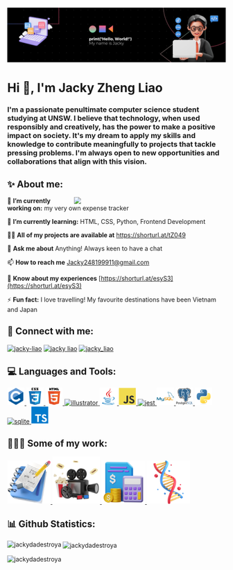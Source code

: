 ![I am GitHub Readme Generator's creator](https://github.com/JackyDaDestroya/Jacky-Liao/blob/main/Banner%20for%20LinkedIn.png)

# Hi 👋, I'm Jacky Zheng Liao
<h3>I'm a passionate penultimate computer science student studying at UNSW. I believe that technology, when used responsibly and creatively, has the power to make a positive impact on society. It's my dream to apply my skills and knowledge to contribute meaningfully to projects that tackle pressing problems. I'm always open to new opportunities and collaborations that align with this vision.</h3>

## ✨ About me: 

<img align="right" src="https://github.com/JackyDaDestroya/JackyDaDestroya/blob/main/Coding%202.0.png" width="350">

🔭 **I’m currently working on:** my very own expense tracker

🌱 **I’m currently learning:** HTML, CSS, Python, Frontend Development

👨‍💻 **All of my projects are available at** https://shorturl.at/tZ049

💬 **Ask me about** Anything! Always keen to have a chat

📫 **How to reach me** Jacky248199911@gmail.com

📄 **Know about my experiences** [https://shorturl.at/esyS3](https://shorturl.at/esyS3)

⚡ **Fun fact:** I love travelling! My favourite destinations have been Vietnam and Japan

## 📱 Connect with me: 

<p align="left">
<a href="https://linkedin.com/in/jacky-liao" target="blank"><img align="center" src="https://raw.githubusercontent.com/rahuldkjain/github-profile-readme-generator/master/src/images/icons/Social/linked-in-alt.svg" alt="jacky-liao" height="30" width="40" /></a>
<a href="https://fb.com/jacky liao" target="blank"><img align="center" src="https://raw.githubusercontent.com/rahuldkjain/github-profile-readme-generator/master/src/images/icons/Social/facebook.svg" alt="jacky liao" height="30" width="40" /></a>
<a href="https://instagram.com/jacky_liao" target="blank"><img align="center" src="https://raw.githubusercontent.com/rahuldkjain/github-profile-readme-generator/master/src/images/icons/Social/instagram.svg" alt="jacky_liao" height="30" width="40" /></a>
</p>

## 💻 Languages and Tools:

<p align="left"> <a href="https://www.cprogramming.com/" target="_blank" rel="noreferrer"> <img src="https://raw.githubusercontent.com/devicons/devicon/master/icons/c/c-original.svg" alt="c" width="40" height="40"/> </a> <a href="https://www.w3schools.com/css/" target="_blank" rel="noreferrer"> <img src="https://raw.githubusercontent.com/devicons/devicon/master/icons/css3/css3-original-wordmark.svg" alt="css3" width="40" height="40"/> </a> <a href="https://www.w3.org/html/" target="_blank" rel="noreferrer"> <img src="https://raw.githubusercontent.com/devicons/devicon/master/icons/html5/html5-original-wordmark.svg" alt="html5" width="40" height="40"/> </a> <a href="https://www.adobe.com/in/products/illustrator.html" target="_blank" rel="noreferrer"> <img src="https://www.vectorlogo.zone/logos/adobe_illustrator/adobe_illustrator-icon.svg" alt="illustrator" width="40" height="40"/> </a> <a href="https://www.java.com" target="_blank" rel="noreferrer"> <img src="https://raw.githubusercontent.com/devicons/devicon/master/icons/java/java-original.svg" alt="java" width="40" height="40"/> </a> <a href="https://developer.mozilla.org/en-US/docs/Web/JavaScript" target="_blank" rel="noreferrer"> <img src="https://raw.githubusercontent.com/devicons/devicon/master/icons/javascript/javascript-original.svg" alt="javascript" width="40" height="40"/> </a> <a href="https://jestjs.io" target="_blank" rel="noreferrer"> <img src="https://www.vectorlogo.zone/logos/jestjsio/jestjsio-icon.svg" alt="jest" width="40" height="40"/> </a> <a href="https://www.mysql.com/" target="_blank" rel="noreferrer"> <img src="https://raw.githubusercontent.com/devicons/devicon/master/icons/mysql/mysql-original-wordmark.svg" alt="mysql" width="40" height="40"/> </a> <a href="https://www.postgresql.org" target="_blank" rel="noreferrer"> <img src="https://raw.githubusercontent.com/devicons/devicon/master/icons/postgresql/postgresql-original-wordmark.svg" alt="postgresql" width="40" height="40"/> </a> <a href="https://www.python.org" target="_blank" rel="noreferrer"> <img src="https://raw.githubusercontent.com/devicons/devicon/master/icons/python/python-original.svg" alt="python" width="40" height="40"/> </a> <a href="https://www.sqlite.org/" target="_blank" rel="noreferrer"> <img src="https://www.vectorlogo.zone/logos/sqlite/sqlite-icon.svg" alt="sqlite" width="40" height="40"/> </a> <a href="https://www.typescriptlang.org/" target="_blank" rel="noreferrer"> <img src="https://raw.githubusercontent.com/devicons/devicon/master/icons/typescript/typescript-original.svg" alt="typescript" width="40" height="40"/> </a> </p>

## 👨🏻‍💻 Some of my work:

<p>
  <a href="https://github.com/JackyDaDestroya/Spellchecker">
    <img src="https://github.com/JackyDaDestroya/Jacky-Liao/blob/main/Spellchecker.png" width="100">
  </a>
  <a href="https://github.com/JackyDaDestroya/movies">
    <img src="https://github.com/JackyDaDestroya/Jacky-Liao/blob/main/IMDb.png" width="110">
  </a>
  <a href="https://github.com/JackyDaDestroya/Expense-Tracker">
    <img src="https://github.com/JackyDaDestroya/Jacky-Liao/blob/main/Expense%20Tracker.png" width="100">
  </a>
  <a href="https://github.com/JackyDaDestroya/DNA">
    <img src="https://github.com/JackyDaDestroya/Jacky-Liao/blob/main/DNA.png" width="100">
  </a>
</p>

## 📊 Github Statistics: 

<p><img align="left" src="https://github-readme-stats.vercel.app/api/top-langs?username=jackydadestroya&show_icons=true&locale=en&layout=compact" alt="jackydadestroya" /></p>

<p>&nbsp;<img align="center" src="https://github-readme-stats.vercel.app/api?username=jackydadestroya&show_icons=true&locale=en" alt="jackydadestroya" /></p>

<p><img align="center" src="https://github-readme-streak-stats.herokuapp.com/?user=jackydadestroya&" alt="jackydadestroya" /></p>



